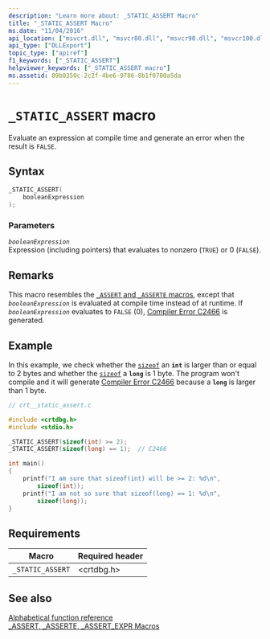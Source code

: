 ```yaml
---
description: "Learn more about: _STATIC_ASSERT Macro"
title: "_STATIC_ASSERT Macro"
ms.date: "11/04/2016"
api_location: ["msvcrt.dll", "msvcr80.dll", "msvcr90.dll", "msvcr100.dll", "msvcr100_clr0400.dll", "msvcr110.dll", "msvcr110_clr0400.dll", "msvcr120.dll", "msvcr120_clr0400.dll", "ucrtbase.dll"]
api_type: ["DLLExport"]
topic_type: ["apiref"]
f1_keywords: ["_STATIC_ASSERT"]
helpviewer_keywords: ["_STATIC_ASSERT macro"]
ms.assetid: 89b0350c-2c2f-4be6-9786-8b1f0780a5da
---
```

# `_STATIC_ASSERT` macro

Evaluate an expression at compile time and generate an error when the result is `FALSE`.

## Syntax

```C
_STATIC_ASSERT(
    booleanExpression
);
```

### Parameters

*`booleanExpression`*\
Expression (including pointers) that evaluates to nonzero (`TRUE`) or 0 (`FALSE`).

## Remarks

This macro resembles the [`_ASSERT` and `_ASSERTE` macros](assert-asserte-assert-expr-macros.md), except that *`booleanExpression`* is evaluated at compile time instead of at runtime. If *`booleanExpression`* evaluates to `FALSE` (0), [Compiler Error C2466](../../error-messages/compiler-errors-1/compiler-error-c2466.md) is generated.

## Example

In this example, we check whether the [`sizeof`](../../c-language/sizeof-operator-c.md) an **`int`** is larger than or equal to 2 bytes and whether the [`sizeof`](../../c-language/sizeof-operator-c.md) a **`long`** is 1 byte. The program won't compile and it will generate [Compiler Error C2466](../../error-messages/compiler-errors-1/compiler-error-c2466.md) because a **`long`** is larger than 1 byte.

```C
// crt__static_assert.c

#include <crtdbg.h>
#include <stdio.h>

_STATIC_ASSERT(sizeof(int) >= 2);
_STATIC_ASSERT(sizeof(long) == 1);  // C2466

int main()
{
    printf("I am sure that sizeof(int) will be >= 2: %d\n",
        sizeof(int));
    printf("I am not so sure that sizeof(long) == 1: %d\n",
        sizeof(long));
}
```

## Requirements

|Macro|Required header|
|-----------|---------------------|
|`_STATIC_ASSERT`|\<crtdbg.h>|

## See also

[Alphabetical function reference](crt-alphabetical-function-reference.md)\
[_ASSERT, _ASSERTE, _ASSERT_EXPR Macros](assert-asserte-assert-expr-macros.md)
